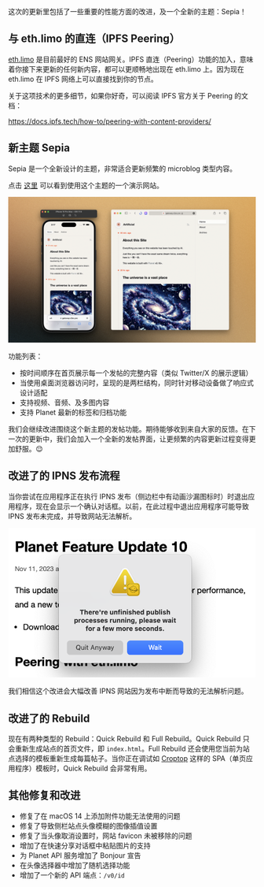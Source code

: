这次的更新里包括了一些重要的性能方面的改进，及一个全新的主题：Sepia！

## 与 eth.limo 的直连（IPFS Peering）

[eth.limo](https://eth.limo) 是目前最好的 ENS 网站网关。IPFS 直连（Peering）功能的加入，意味着你接下来更新的任何新内容，都可以更顺畅地出现在 eth.limo 上。因为现在 eth.limo 在 IPFS 网络上可以直接找到你的节点。

关于这项技术的更多细节，如果你好奇，可以阅读 IPFS 官方关于 Peering 的文档：

https://docs.ipfs.tech/how-to/peering-with-content-providers/

## 新主题 Sepia

Sepia 是一个全新设计的主题，非常适合更新频繁的 microblog 类型内容。

点击 [这里](https://gateway.v2ex.pro/ipns/k51qzi5uqu5dgpbgbc7c3w2wjpsyqb28l5205znvbegmn5p7koctjuvgxb56r1/) 可以看到使用这个主题的一个演示网站。

![](sepia.png)

功能列表：

- 按时间顺序在首页展示每一个发帖的完整内容（类似 Twitter/X 的展示逻辑）
- 当使用桌面浏览器访问时，呈现的是两栏结构，同时针对移动设备做了响应式设计适配
- 支持视频、音频、及多图内容
- 支持 Planet 最新的标签和归档功能

我们会继续改进围绕这个新主题的发帖功能。期待能够收到来自大家的反馈。在下一次的更新中，我们会加入一个全新的发帖界面，让更频繁的内容更新过程变得更加舒服。😌

## 改进了的 IPNS 发布流程

当你尝试在应用程序正在执行 IPNS 发布（侧边栏中有动画沙漏图标时）时退出应用程序，现在会显示一个确认对话框。以前，在此过程中退出应用程序可能导致 IPNS 发布未完成，并导致网站无法解析。

![](confirm-dialog.png)

我们相信这个改进会大幅改善 IPNS 网站因为发布中断而导致的无法解析问题。

## 改进了的 Rebuild

现在有两种类型的 Rebuild：Quick Rebuild 和 Full Rebuild。Quick Rebuild 只会重新生成站点的首页文件，即 `index.html`。Full Rebuild 还会使用您当前为站点选择的模板重新生成每篇帖子。当你正在调试如 [Croptop](https://croptop.eth.limo) 这样的 SPA（单页应用程序）模板时，Quick Rebuild 会非常有用。

## 其他修复和改进

- 修复了在 macOS 14 上添加附件功能无法使用的问题
- 修复了导致侧栏站点头像模糊的图像插值设置
- 修复了当头像取消设置时，网站 favicon 未被移除的问题
- 增加了在快速分享对话框中粘贴图片的支持
- 为 Planet API 服务增加了 Bonjour 宣告
- 在头像选择器中增加了随机选择功能
- 增加了一个新的 API 端点：`/v0/id`